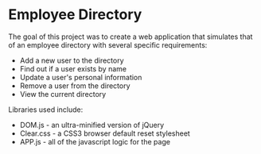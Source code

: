 # Employee Directory

The goal of this project was to create a web application that simulates that of an employee directory with several specific requirements:

* Add a new user to the directory
* Find out if a user exists by name
* Update a user's personal information
* Remove a user from the directory
* View the current directory

Libraries used include:
* DOM.js - an ultra-minified version of jQuery
* Clear.css - a CSS3 browser default reset stylesheet
* APP.js - all of the javascript logic for the page
